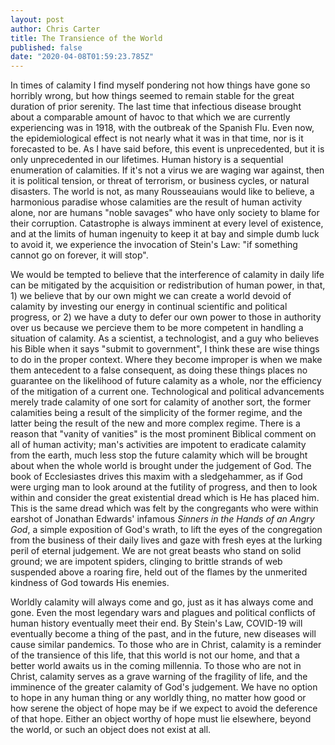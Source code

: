 ```yaml
---
layout: post
author: Chris Carter
title: The Transience of the World
published: false
date: "2020-04-08T01:59:23.785Z"
---
```

In times of calamity I find myself pondering not how things have gone so horribly wrong, but how things seemed to remain stable for the great duration of prior serenity. The last time that infectious disease brought about a comparable amount of havoc to that which we are currently experiencing was in 1918, with the outbreak of the Spanish Flu. Even now, the epidemiological effect is not nearly what it was in that time, nor is it forecasted to be. As I have said before, this event is unprecedented, but it is only unprecedented in our lifetimes. Human history is a sequential enumeration of calamities. If it's not a virus we are waging war against, then it is political tension, or threat of terrorism, or business cycles, or natural disasters. The world is not, as many Rousseauians would like to believe, a harmonious paradise whose calamities are the result of human activity alone, nor are humans "noble savages" who have only society to blame for their corruption. Catastrophe is always imminent at every level of existence, and at the limits of human ingenuity to keep it at bay and simple dumb luck to avoid it, we experience the invocation of Stein's Law: "if something cannot go on forever, it will stop".

We would be tempted to believe that the interference of calamity in daily life can be mitigated by the acquisition or redistribution of human power, in that, 1) we believe that by our own might we can create a world devoid of calamity by investing our energy in continual scientific and political progress, or 2) we have a duty to defer our own power to those in authority over us because we percieve them to be more competent in handling a situation of calamity. As a scientist, a technologist, and a guy who believes his Bible when it says "submit to government", I think these are wise things to do in the proper context. Where they become improper is when we make them antecedent to a false consequent, as doing these things places no guarantee on the likelihood of future calamity as a whole, nor the efficiency of the mitigation of a current one. Technological and political advancements merely trade calamity of one sort for calamity of another sort, the former calamities being a result of the simplicity of the former regime, and the latter being the result of the new and more complex regime. There is a reason that "vanity of vanities" is the most prominent Biblical comment on all of human activity; man's activities are impotent to eradicate calamity from the earth, much less stop the future calamity which will be brought about when the whole world is brought under the judgement of God. The book of Ecclesiastes drives this maxim with a sledgehammer, as if God were urging man to look around at the futility of progress, and then to look within and consider the great existential dread which is He has placed him. This is the same dread which was felt by the congregants who were within earshot of Jonathan Edwards' infamous *Sinners in the Hands of an Angry God*, a simple exposition of God's wrath, to lift the eyes of the congregation from the business of their daily lives and gaze with fresh eyes at the lurking peril of eternal judgement. We are not great beasts who stand on solid ground; we are impotent spiders, clinging to brittle strands of web suspended above a roaring fire, held out of the flames by the unmerited kindness of God towards His enemies.

Worldly calamity will always come and go, just as it has always come and gone. Even the most legendary wars and plagues and political conflicts of human history eventually meet their end. By Stein's Law, COVID-19 will eventually become a thing of the past, and in the future, new diseases will cause similar pandemics. To those who are in Christ, calamity is a reminder of the transience of this life, that this world is not our home, and that a better world awaits us in the coming millennia. To those who are not in Christ, calamity serves as a grave warning of the fragility of life, and the imminence of the greater calamity of God's judgement. We have no option to hope in any human thing or any worldly thing, no matter how good or how serene the object of hope may be if we expect to avoid the deference of that hope. Either an object worthy of hope must lie elsewhere, beyond the world, or such an object does not exist at all.